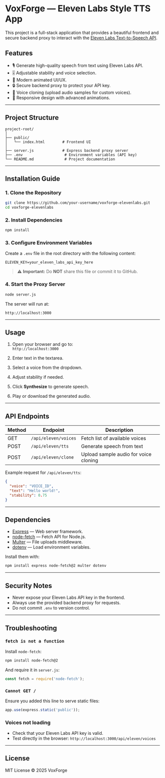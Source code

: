 
# VoxForge — Eleven Labs Style TTS App

This project is a full-stack application that provides a beautiful frontend and secure backend proxy to interact with the [Eleven Labs Text-to-Speech API](https://api.elevenlabs.io/).

## Features
- 🎙️ Generate high-quality speech from text using Eleven Labs API.
- 🎚️ Adjustable stability and voice selection.
- 🎨 Modern animated UI/UX.
- 🔒 Secure backend proxy to protect your API key.
- 📂 Voice cloning (upload audio samples for custom voices).
- 📱 Responsive design with advanced animations.

---

## Project Structure
```
project-root/
│
├── public/
│   └── index.html        # Frontend UI
│
├── server.js             # Express backend proxy server
├── .env                   # Environment variables (API key)
└── README.md              # Project documentation
```

---

## Installation Guide

### 1. Clone the Repository
```bash
git clone https://github.com/your-username/voxforge-elevenlabs.git
cd voxforge-elevenlabs
```

### 2. Install Dependencies
```bash
npm install
```

### 3. Configure Environment Variables
Create a `.env` file in the root directory with the following content:
```
ELEVEN_KEY=your_eleven_labs_api_key_here
```

> ⚠️ **Important:** Do **NOT** share this file or commit it to GitHub.

### 4. Start the Proxy Server
```bash
node server.js
```

The server will run at:
```
http://localhost:3000
```

---

## Usage

1. Open your browser and go to:  
   `http://localhost:3000`

2. Enter text in the textarea.

3. Select a voice from the dropdown.

4. Adjust stability if needed.

5. Click **Synthesize** to generate speech.

6. Play or download the generated audio.

---

## API Endpoints

| Method | Endpoint              | Description |
|--------|----------------------|-------------|
| GET    | `/api/eleven/voices` | Fetch list of available voices |
| POST   | `/api/eleven/tts`    | Generate speech from text |
| POST   | `/api/eleven/clone`  | Upload sample audio for voice cloning |

Example request for `/api/eleven/tts`:
```json
{
  "voice": "VOICE_ID",
  "text": "Hello world!",
  "stability": 0.75
}
```

---

## Dependencies
- [Express](https://expressjs.com/) — Web server framework.
- [node-fetch](https://www.npmjs.com/package/node-fetch) — Fetch API for Node.js.
- [Multer](https://www.npmjs.com/package/multer) — File uploads middleware.
- [dotenv](https://www.npmjs.com/package/dotenv) — Load environment variables.

Install them with:
```bash
npm install express node-fetch@2 multer dotenv
```

---

## Security Notes
- Never expose your Eleven Labs API key in the frontend.
- Always use the provided backend proxy for requests.
- Do not commit `.env` to version control.

---

## Troubleshooting

### `fetch is not a function`
Install `node-fetch`:
```bash
npm install node-fetch@2
```
And require it in `server.js`:
```js
const fetch = require('node-fetch');
```

### `Cannot GET /`
Ensure you added this line to serve static files:
```js
app.use(express.static('public'));
```

### Voices not loading
- Check that your Eleven Labs API key is valid.
- Test directly in the browser:
  `http://localhost:3000/api/eleven/voices`

---

## License
MIT License © 2025 VoxForge
